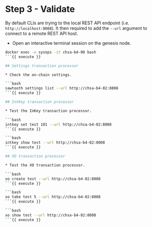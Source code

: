 # Step 3 - Validate

By default CLIs are trying to the local REST API endpoint (i.e. `http://localhost:8008`).
It then required to add the `--url` argument to connect to a remote REST API host.

* Open an interactive terminal session on the genesis node.

```bash
docker exec -u sysops -it chsa-b4-00 bash
```{{ execute }}

## Settings transaction processor

* Check the on-chain settings.

```bash
sawtooth settings list --url http://chsa-b4-02:8008
```{{ execute }}

## IntKey transaction processor

* Test the InKey transaction processor.

```bash
intkey set test 101 --url http://chsa-b4-02:8008
```{{ execute }}

```bash
intkey show test --url http://chsa-b4-02:8008
```{{ execute }}

## XO transaction processor

* Test the XO transaction processor.

```bash
xo create test --url http://chsa-b4-02:8008
```{{ execute }}

```bash
xo take test 5 --url http://chsa-b4-02:8008
```{{ execute }}

```bash
xo show test --url http://chsa-b4-02:8008
```{{ execute }}